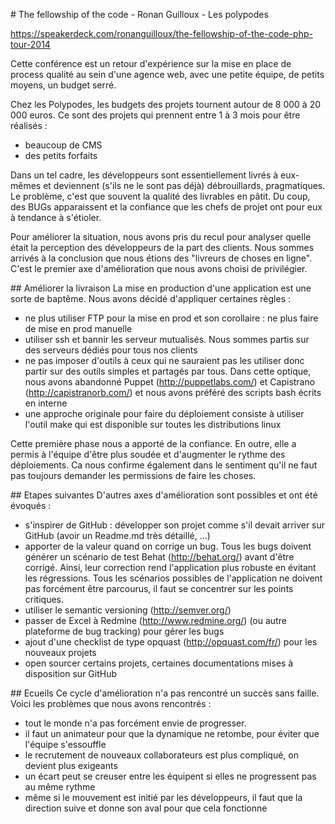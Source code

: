 # The fellowship of the code - Ronan Guilloux - Les polypodes

https://speakerdeck.com/ronanguilloux/the-fellowship-of-the-code-php-tour-2014

Cette conférence est un retour d'expérience sur la mise en place de process qualité au sein d'une agence web, avec une petite équipe, de petits moyens, un budget serré.

Chez les Polypodes, les budgets des projets tournent autour de 8 000 à 20 000 euros. Ce sont des projets qui prennent entre 1 à 3 mois pour être réalisés :
 - beaucoup de CMS
 - des petits forfaits

Dans un tel cadre, les développeurs sont essentiellement livrés à eux-mêmes et deviennent (s'ils ne le sont pas déjà) débrouillards, pragmatiques. Le problème, c'est que souvent la qualité des livrables en pâtit. Du coup, des BUGs apparaissent et la confiance que les chefs de projet ont pour eux à tendance à s'étioler.

Pour améliorer la situation, nous avons pris du recul pour analyser quelle était la perception des développeurs de la part des clients. Nous sommes arrivés à la conclusion que nous étions des "livreurs de choses en ligne". C'est le premier axe d'amélioration que nous avons choisi de privilégier.

## Améliorer la livraison
La mise en production d'une application est une sorte de baptême. Nous avons décidé d'appliquer certaines règles :
 - ne plus utiliser FTP pour la mise en prod et son corollaire : ne plus faire de mise en prod manuelle
 - utiliser ssh et bannir les serveur mutualisés. Nous sommes partis sur des serveurs dédiés pour tous nos clients
 - ne pas imposer d'outils à ceux qui ne sauraient pas les utiliser donc partir sur des outils simples et partagés par tous. Dans cette optique, nous avons abandonné Puppet (http://puppetlabs.com/) et Capistrano (http://capistranorb.com/) et nous avons préféré des scripts bash écrits en interne
 - une approche originale pour faire du déploiement consiste à utiliser l'outil make qui est disponible sur toutes les distributions linux

Cette première phase nous a apporté de la confiance. En outre, elle a permis à l'équipe d'être plus soudée et d'augmenter le rythme des déploiements. Ca nous confirme également dans le sentiment qu'il ne faut pas toujours demander les permissions de faire les choses.

## Etapes suivantes
D'autres axes d'amélioration sont possibles et ont été évoqués :
 - s'inspirer de GitHub : développer son projet comme s'il devait arriver sur GitHub (avoir un Readme.md très détaillé, ...)
 - apporter de la valeur quand on corrige un bug. Tous les bugs doivent générer un scénario de test Behat (http://behat.org/) avant d'être corrigé. Ainsi, leur correction rend l'application plus robuste en évitant les régressions. Tous les scénarios possibles de l'application ne doivent pas forcément être parcourus, il faut se concentrer sur les points critiques.
 - utiliser le semantic versioning (http://semver.org/)
 - passer de Excel à Redmine (http://www.redmine.org/) (ou autre plateforme de bug tracking) pour gérer les bugs
 - ajout d'une checklist de type opquast (http://opquast.com/fr/) pour les nouveaux projets
 - open sourcer certains projets, certaines documentations mises à disposition sur GitHub

## Ecueils
Ce cycle d'amélioration n'a pas rencontré un succès sans faille. Voici les problèmes que nous avons rencontrés :
 - tout le monde n'a pas forcément envie de progresser.
 - il faut un animateur pour que la dynamique ne retombe, pour éviter que l'équipe s'essouffle
 - le recrutement de nouveaux collaborateurs est plus compliqué, on devient plus exigeants
 - un écart peut se creuser entre les équipent si elles ne progressent pas au même rythme
 - même si le mouvement est initié par les développeurs, il faut que la direction suive et donne son aval pour que cela fonctionne